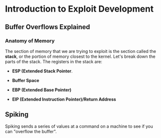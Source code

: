 # Introduction to Exploit Development

## Buffer Overflows Explained

### Anatomy of Memory

The section of memory that we are trying to exploit is the section called
the **stack**, or the portion of memory closest to the kernel. Let's break
down the parts of the stack. The registers in the stack are:

- **ESP (Extended Stack Pointer**. 

- **Buffer Space**

- **EBP (Extended Base Pointer)**

- **EIP (Extended Instruction Pointer)/Return Address**
###
## Spiking

Spiking sends a series of values at a command on a machine to see if you
can "overflow the buffer".
